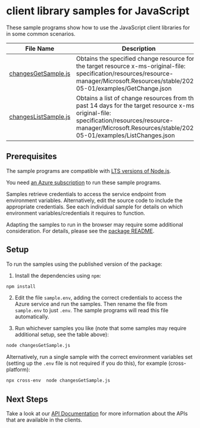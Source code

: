 # client library samples for JavaScript

These sample programs show how to use the JavaScript client libraries for in some common scenarios.

| **File Name**                             | **Description**                                                                                                                                                                                               |
| ----------------------------------------- | ------------------------------------------------------------------------------------------------------------------------------------------------------------------------------------------------------------- |
| [changesGetSample.js][changesgetsample]   | Obtains the specified change resource for the target resource x-ms-original-file: specification/resources/resource-manager/Microsoft.Resources/stable/2022-05-01/examples/GetChange.json                      |
| [changesListSample.js][changeslistsample] | Obtains a list of change resources from the past 14 days for the target resource x-ms-original-file: specification/resources/resource-manager/Microsoft.Resources/stable/2022-05-01/examples/ListChanges.json |

## Prerequisites

The sample programs are compatible with [LTS versions of Node.js](https://nodejs.org/about/releases/).

You need [an Azure subscription][freesub] to run these sample programs.

Samples retrieve credentials to access the service endpoint from environment variables. Alternatively, edit the source code to include the appropriate credentials. See each individual sample for details on which environment variables/credentials it requires to function.

Adapting the samples to run in the browser may require some additional consideration. For details, please see the [package README][package].

## Setup

To run the samples using the published version of the package:

1. Install the dependencies using `npm`:

```bash
npm install
```

2. Edit the file `sample.env`, adding the correct credentials to access the Azure service and run the samples. Then rename the file from `sample.env` to just `.env`. The sample programs will read this file automatically.

3. Run whichever samples you like (note that some samples may require additional setup, see the table above):

```bash
node changesGetSample.js
```

Alternatively, run a single sample with the correct environment variables set (setting up the `.env` file is not required if you do this), for example (cross-platform):

```bash
npx cross-env  node changesGetSample.js
```

## Next Steps

Take a look at our [API Documentation][apiref] for more information about the APIs that are available in the clients.

[changesgetsample]: https://github.com/Azure/azure-sdk-for-js/blob/main/sdk/changes/arm-changes/samples/v1/javascript/changesGetSample.js
[changeslistsample]: https://github.com/Azure/azure-sdk-for-js/blob/main/sdk/changes/arm-changes/samples/v1/javascript/changesListSample.js
[apiref]: https://docs.microsoft.com/javascript/api/@azure/arm-changes?view=azure-node-preview
[freesub]: https://azure.microsoft.com/free/
[package]: https://github.com/Azure/azure-sdk-for-js/tree/main/sdk/changes/arm-changes/README.md
